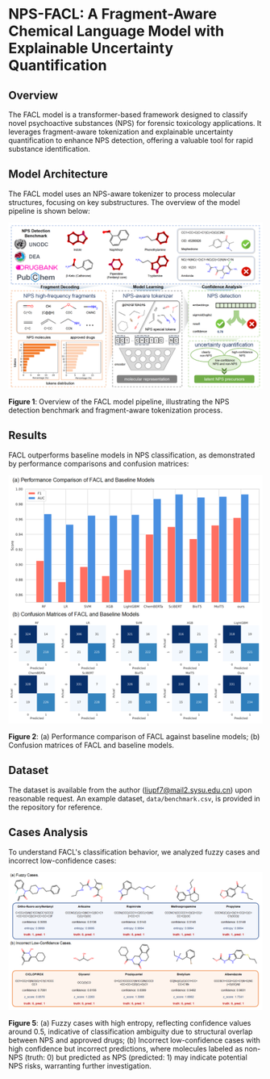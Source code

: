 # NPS-FACL: A Fragment-Aware Chemical Language Model with Explainable Uncertainty Quantification

## Overview

The FACL model is a transformer-based framework designed to classify novel psychoactive substances (NPS) for forensic toxicology applications. It leverages fragment-aware tokenization and explainable uncertainty quantification to enhance NPS detection, offering a valuable tool for rapid substance identification.

## Model Architecture

The FACL model uses an NPS-aware tokenizer to process molecular structures, focusing on key substructures. The overview of the model pipeline is shown below:

![Model Architecture](figures/figure1_overview.png)

**Figure 1**: Overview of the FACL model pipeline, illustrating the NPS detection benchmark and fragment-aware tokenization process.

## Results

FACL outperforms baseline models in NPS classification, as demonstrated by performance comparisons and confusion matrices:

![Results](figures/figure4_result.png)

**Figure 2**: (a) Performance comparison of FACL against baseline models; (b) Confusion matrices of FACL and baseline models.

## Dataset

The dataset is available from the author (liupf7@mail2.sysu.edu.cn) upon reasonable request. An example dataset, `data/benchmark.csv`, is provided in the repository for reference.

## Cases Analysis

To understand FACL's classification behavior, we analyzed fuzzy cases and incorrect low-confidence cases:

![Cases Analysis](figures/figure5_cases.png)

**Figure 5**: (a) Fuzzy cases with high entropy, reflecting confidence values around 0.5, indicative of classification ambiguity due to structural overlap between NPS and approved drugs; (b) Incorrect low-confidence cases with high confidence but incorrect predictions, where molecules labeled as non-NPS (truth: 0) but predicted as NPS (predicted: 1) may indicate potential NPS risks, warranting further investigation.
